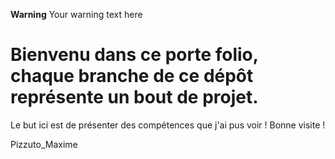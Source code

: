  **Warning**
Your warning text here

# Bienvenu dans ce porte folio, chaque branche de ce dépôt représente un bout de projet.

Le but ici est de présenter des compétences que j'ai pus voir ! Bonne visite !

Pizzuto_Maxime

